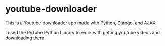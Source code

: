 # youtube-downloader

This is a Youtube downloader app made with Python, Django, and AJAX.

I used the PyTube Python Library to work with getting youtube videos and downloading them.
